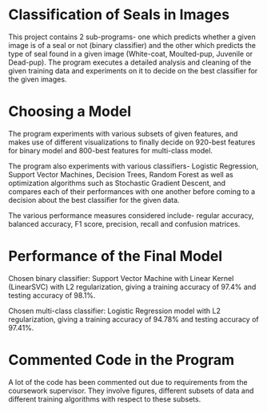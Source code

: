 # Classification of Seals in Images
This project contains 2 sub-programs- one which predicts 
whether a given image is of a seal or not 
(binary classifier) and the other which predicts 
the type of seal found in a given image 
(White-coat, Moulted-pup, Juvenile or Dead-pup).
The program executes a detailed analysis and cleaning of 
the given training data and experiments on it to decide on
the best classifier for the given images.

# Choosing a Model
The program experiments with various subsets of given 
features, and makes use of different visualizations 
to finally decide on 920-best features for binary model and 
800-best features for multi-class model.

The program also experiments with various classifiers- 
Logistic Regression, Support Vector Machines, Decision Trees,
 Random Forest as well 
as optimization algorithms such as 
Stochastic Gradient Descent, and compares each of their 
performances with one another before coming to a decision 
about the best classifier for the given data.

The various performance measures considered include- 
regular accuracy, balanced accuracy, F1 score, precision, 
recall and confusion matrices.

# Performance of the Final Model
Chosen binary classifier: 
Support Vector Machine with Linear Kernel (LinearSVC)
 with L2 regularization, 
giving a training accuracy of 97.4% and 
testing accuracy of 98.1%.

Chosen multi-class classifier:
Logistic Regression model with L2 regularization, giving
 a training accuracy of 94.78% and
 testing accuracy of 97.41%.
 
# Commented Code in the Program
A lot of the code has been commented out due to requirements from the coursework supervisor. 
They involve figures, different subsets of data and different training algorithms with respect to these subsets.
